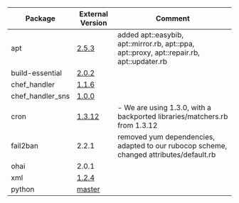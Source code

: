 Package | External Version | Comment
------------ | ------------- | -------------
apt| [2.5.3](https://github.com/opscode-cookbooks/apt/tree/v2.5.3) | added apt::easybib, apt::mirror.rb, apt::ppa, apt::proxy, apt::repair.rb, apt::updater.rb
build-essential| [2.0.2](https://github.com/opscode-cookbooks/build-essential/tree/v2.0.2) | 
chef_handler| [1.1.6](https://github.com/opscode-cookbooks/chef_handler/tree/v1.1.6) | 
chef_handler_sns| [1.0.0](https://github.com/onddo/chef_handler_sns-cookbook/tree/1.0.0) | 
cron| [1.3.12](https://github.com/opscode-cookbooks/cron/tree/v1.3.12) |  - We are using 1.3.0, with a backported libraries/matchers.rb from 1.3.12
fail2ban | 2.2.1 | removed yum dependencies, adapted to our rubocop scheme, changed attributes/default.rb
ohai| 2.0.1 | 
xml| [1.2.4](https://github.com/opscode-cookbooks/xml/tree/v1.2.4) |
python | [master](https://github.com/poise/python/commit/56424ab64b06f584c13dba2dbb1cc5369faf20f4) | 


